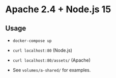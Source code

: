 # Apache 2.4 + Node.js 15

## Usage

* `docker-compose up`

* `curl localhost:80` (Node.js)
* `curl localhost:80/assets/` (Apache)

* See `volumes/a-shared/` for examples.
